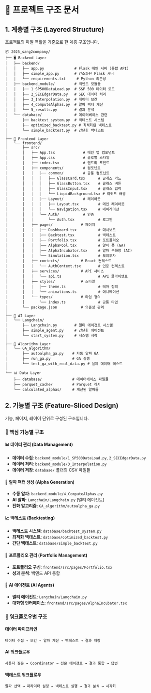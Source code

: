 # 📁 프로젝트 구조 문서

## 1. 계층별 구조 (Layered Structure)
프로젝트의 파일 역할을 기준으로 한 계층 구조입니다.

```
📦 2025_sang2company/
├── 🖥️ Backend Layer
│   ├── backend/
│   │   ├── app.py              # Flask 메인 서버 (통합 API)
│   │   ├── simple_app.py       # 간소화된 Flask 서버
│   │   └── requirements.txt     # Python 의존성
│   ├── backend_module/         # 백엔드 모듈들
│   │   ├── 1_SP500DataLoad.py  # S&P 500 데이터 로드
│   │   ├── 2_SECEdgarData.py   # SEC 데이터 처리
│   │   ├── 3_Interpolation.py  # 데이터 보간
│   │   ├── 4_ComputeAlphas.py  # 알파 팩터 계산
│   │   └── 5_results.py        # 결과 분석
│   └── database/               # 데이터베이스 관련
│       ├── backtest_system.py  # 백테스트 시스템
│       ├── optimized_backtest.py # 최적화된 백테스트
│       └── simple_backtest.py  # 간단한 백테스트
│
├── 🎨 Frontend Layer
│   └── frontend/
│       ├── src/
│       │   ├── App.tsx             # 메인 앱 컴포넌트
│       │   ├── App.css             # 글로벌 스타일
│       │   ├── index.tsx           # 엔트리 포인트
│       │   ├── components/         # 컴포넌트
│       │   │   ├── common/         # 공통 컴포넌트
│       │   │   │   ├── GlassCard.tsx      # 글래스 카드
│       │   │   │   ├── GlassButton.tsx    # 글래스 버튼
│       │   │   │   ├── GlassInput.tsx     # 글래스 입력
│       │   │   │   └── LiquidBackground.tsx # 리퀴드 배경
│       │   │   ├── Layout/         # 레이아웃
│       │   │   │   ├── Layout.tsx         # 메인 레이아웃
│       │   │   │   └── Navigation.tsx     # 네비게이션
│       │   │   └── Auth/           # 인증
│       │   │       └── Auth.tsx           # 로그인
│       │   ├── pages/             # 페이지
│       │   │   ├── Dashboard.tsx          # 대시보드
│       │   │   ├── Backtest.tsx           # 백테스트
│       │   │   ├── Portfolio.tsx          # 포트폴리오
│       │   │   ├── AlphaPool.tsx          # 알파 풀 (GA)
│       │   │   ├── AlphaIncubator.tsx     # 알파 부화장 (AI)
│       │   │   └── Simulation.tsx         # 모의투자
│       │   ├── contexts/          # React 컨텍스트
│       │   │   └── AuthContext.tsx        # 인증 컨텍스트
│       │   ├── services/          # API 서비스
│       │   │   └── api.ts                 # API 클라이언트
│       │   ├── styles/            # 스타일
│       │   │   ├── theme.ts               # 테마 정의
│       │   │   └── animations.ts          # 애니메이션
│       │   └── types/             # 타입 정의
│       │       └── index.ts               # 공통 타입
│       └── package.json           # 의존성 관리
│
├── 🤖 AI Layer
│   └── Langchain/
│       ├── Langchain.py        # 멀티 에이전트 시스템
│       ├── simple_agent.py     # 간단한 에이전트
│       └── start_system.py     # 시스템 시작
│
├── 🧬 Algorithm Layer
│   └── GA_algorithm/
│       ├── autoalpha_ga.py    # 자동 알파 GA
│       ├── run_ga.py          # GA 실행
│       └── test_ga_with_real_data.py # 실제 데이터 테스트
│
└── 📊 Data Layer
    ├── database/              # 데이터베이스 파일들
    ├── parquet_cache/         # Parquet 캐시
    └── calculated_alphas/     # 계산된 알파들
```

## 2. 기능별 구조 (Feature-Sliced Design)
기능, 페이지, 레이어 단위로 구성된 구조입니다.

### 🎯 핵심 기능별 구조

#### 📊 데이터 관리 (Data Management)
- **데이터 수집**: `backend_module/1_SP500DataLoad.py`, `2_SECEdgarData.py`
- **데이터 처리**: `backend_module/3_Interpolation.py`
- **데이터 저장**: `database/` 폴더의 CSV 파일들

#### 🧬 알파 팩터 생성 (Alpha Generation)
- **수동 알파**: `backend_module/4_ComputeAlphas.py`
- **AI 알파**: `Langchain/Langchain.py` (멀티 에이전트)
- **진화 알고리즘**: `GA_algorithm/autoalpha_ga.py`

#### 📈 백테스트 (Backtesting)
- **백테스트 시스템**: `database/backtest_system.py`
- **최적화 백테스트**: `database/optimized_backtest.py`
- **간단 백테스트**: `database/simple_backtest.py`

#### 💼 포트폴리오 관리 (Portfolio Management)
- **포트폴리오 구성**: `frontend/src/pages/Portfolio.tsx`
- **성과 분석**: 백엔드 API 통합

#### 🤖 AI 에이전트 (AI Agents)
- **멀티 에이전트**: `Langchain/Langchain.py`
- **대화형 인터페이스**: `frontend/src/pages/AlphaIncubator.tsx`

### 🔄 워크플로우별 구조

#### 데이터 파이프라인
```
데이터 수집 → 보간 → 알파 계산 → 백테스트 → 결과 저장
```

#### AI 워크플로우
```
사용자 질문 → Coordinator → 전문 에이전트 → 결과 통합 → 답변
```

#### 백테스트 워크플로우
```
알파 선택 → 파라미터 설정 → 백테스트 실행 → 결과 분석 → 시각화
```